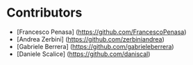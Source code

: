 # Contributors

- [Francesco Penasa] (https://github.com/FrancescoPenasa)
- [Andrea Zerbini]   (https://github.com/zerbiniandrea)
- [Gabriele Berrera]  (https://github.com/gabrieleberrera)
- [Daniele Scalice]  (https://github.com/daniscal)
